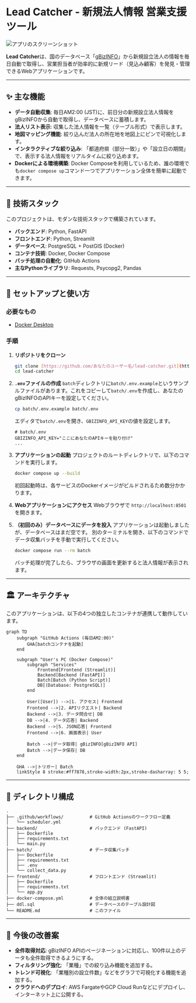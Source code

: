 # Lead Catcher - 新規法人情報 営業支援ツール

![アプリのスクリーンショット](https://placehold.co/800x400/DDE6ED/526D82?text=App+Screenshot)

**Lead Catcher**は、国のデータベース「[gBizINFO](https://info.gbiz.go.jp/)」から新規設立法人の情報を毎日自動で取得し、営業担当者が効率的に新規リード（見込み顧客）を発見・管理できるWebアプリケーションです。

---

## ✨ 主な機能

* **データ自動収集**: 毎日AM2:00 (JST)に、前日分の新規設立法人情報をgBizINFOから自動で取得し、データベースに蓄積します。
* **法人リスト表示**: 収集した法人情報を一覧（テーブル形式）で表示します。
* **地図マッピング機能**: 絞り込んだ法人の所在地を地図上にピンで可視化します。
* **インタラクティブな絞り込み**: 「都道府県（部分一致）」や「設立日の期間」で、表示する法人情報をリアルタイムに絞り込めます。
* **Dockerによる環境構築**: Docker Composeを利用しているため、誰の環境でも`docker compose up`コマンド一つでアプリケーション全体を簡単に起動できます。

---

## 🔧 技術スタック

このプロジェクトは、モダンな技術スタックで構築されています。

* **バックエンド**: Python, FastAPI
* **フロントエンド**: Python, Streamlit
* **データベース**: PostgreSQL + PostGIS (Docker)
* **コンテナ技術**: Docker, Docker Compose
* **バッチ処理の自動化**: GitHub Actions
* **主なPythonライブラリ**: Requests, Psycopg2, Pandas

---

## 🚀 セットアップと使い方

### 必要なもの

* [Docker Desktop](https://www.docker.com/products/docker-desktop/)

### 手順

1.  **リポジトリをクローン**
    ```bash
    git clone [https://github.com/あなたのユーザー名/lead-catcher.git](https://github.com/あなたのユーザー名/lead-catcher.git)
    cd lead-catcher
    ```

2.  **`.env`ファイルの作成**
    `batch`ディレクトリに`batch/.env.example`というサンプルファイルがあります。これをコピーして`batch/.env`を作成し、あなたのgBizINFOのAPIキーを設定してください。
    ```bash
    cp batch/.env.example batch/.env
    ```
    エディタで`batch/.env`を開き、`GBIZINFO_API_KEY`の値を設定します。
    ```dotenv
    # batch/.env
    GBIZINFO_API_KEY="ここにあなたのAPIキーを貼り付け"
    ...
    ```

3.  **アプリケーションの起動**
    プロジェクトのルートディレクトリで、以下のコマンドを実行します。
    ```bash
    docker compose up --build
    ```
    初回起動時は、各サービスのDockerイメージがビルドされるため数分かかります。

4.  **Webアプリケーションにアクセス**
    Webブラウザで `http://localhost:8501` を開きます。

5.  **（初回のみ）データベースにデータを投入**
    アプリケーションは起動しましたが、データベースはまだ空です。
    別のターミナルを開き、以下のコマンドでデータ収集バッチを手動で実行してください。
    ```bash
    docker compose run --rm batch
    ```
    バッチ処理が完了したら、ブラウザの画面を更新すると法人情報が表示されます。

---

## 🏛️ アーキテクチャ

このアプリケーションは、以下の4つの独立したコンテナが連携して動作しています。

```
graph TD
    subgraph "GitHub Actions (毎日AM2:00)"
        GHA[batchコンテナを起動]
    end

    subgraph "User's PC (Docker Compose)"
        subgraph "Services"
            Frontend[Frontend (Streamlit)]
            Backend[Backend (FastAPI)]
            Batch[Batch (Python Script)]
            DB[(Database: PostgreSQL)]
        end

        User([User]) -->|1. アクセス| Frontend
        Frontend -->|2. APIリクエスト| Backend
        Backend -->|3. データ問合せ| DB
        DB -->|4. データ応答| Backend
        Backend -->|5. JSON応答| Frontend
        Frontend -->|6. 画面表示| User

        Batch -->|データ取得| gBizINFO[gBizINFO API]
        Batch -->|データ保存| DB
    end
    
    GHA -->|トリガー| Batch
    linkStyle 8 stroke:#ff7878,stroke-width:2px,stroke-dasharray: 5 5;
```

---

## 📂 ディレクトリ構成

```
.
├── .github/workflows/          # GitHub Actionsのワークフロー定義
│   └── scheduler.yml
├── backend/                    # バックエンド (FastAPI)
│   ├── Dockerfile
│   ├── requirements.txt
│   └── main.py
├── batch/                      # データ収集バッチ
│   ├── Dockerfile
│   ├── requirements.txt
│   ├── .env
│   └── collect_data.py
├── frontend/                   # フロントエンド (Streamlit)
│   ├── Dockerfile
│   ├── requirements.txt
│   └── app.py
├── docker-compose.yml          # 全体の組立説明書
├── ddl.sql                     # データベースのテーブル設計図
└── README.md                   # このファイル
```

---

## 🌱 今後の改善案

* **全件取得対応**: gBizINFO APIのページネーションに対応し、100件以上のデータも全件取得できるようにする。
* **フィルタリング強化**: 「業種」での絞り込み機能を追加する。
* **トレンド可視化**: 「業種別の設立件数」などをグラフで可視化する機能を追加する。
* **クラウドへのデプロイ**: AWS FargateやGCP Cloud Runなどにデプロイし、インターネット上に公開する。
